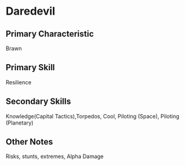 # Daredevil

## Primary Characteristic
Brawn

## Primary Skill
Resilience

## Secondary Skills
Knowledge(Capital Tactics),Torpedos, Cool, Piloting (Space), Piloting (Planetary)

## Other Notes
Risks, stunts, extremes, Alpha Damage

